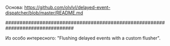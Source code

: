 Основа: https://github.com/olvlvl/delayed-event-dispatcher/blob/master/README.md

################################################################################

Из особо интересного: "Flushing delayed events with a custom flusher".



